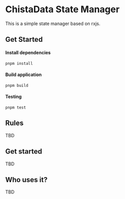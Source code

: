 # ChistaData State Manager

This is a simple state manager based on rxjs.


## Get Started
  
#### Install dependencies
```
pnpm install
```

#### Build application
```
pnpm build 
```

#### Testing
```
pnpm test 
```


## Rules

TBD

## Get started

TBD

## Who uses it?

TBD

